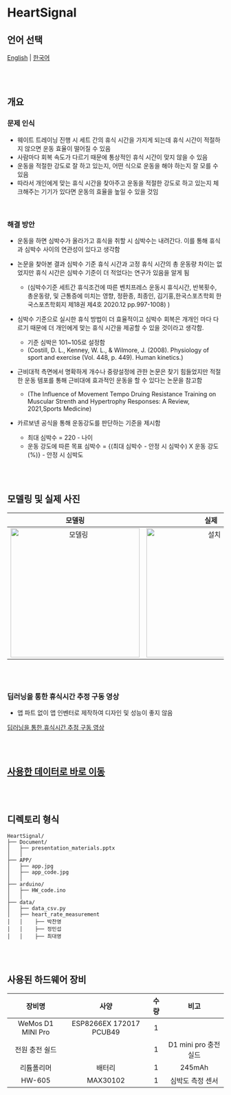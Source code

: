 # HeartSignal

## 언어 선택

[English](README.md) | [한국어](README_KR.md)

<br><br>

## 개요

### 문제 인식
- 웨이트 트레이닝 진행 시 세트 간의 휴식 시간을 가지게 되는데 휴식 시간이 적절하지 않으면 운동 효율이 떨어질 수 있음
- 사람마다 회복 속도가 다르기 때문에 통상적인 휴식 시간이 맞지 않을 수 있음
- 운동을 적절한 강도로 잘 하고 있는지, 어떤 식으로 운동을 해야 하는지 잘 모를 수 있음
- 따라서 개인에게 맞는 휴식 시간을 찾아주고 운동을 적절한 강도로 하고 있는지 체크해주는 기기가 있다면 운동의 효율을 높일 수 있을 것임

<br>

### 해결 방안
- 운동을 하면 심박수가 올라가고 휴식을 취할 시 심박수는 내려간다. 이를 통해 휴식과 심박수 사이의 연관성이 있다고 생각함
- 논문을 찾아본 결과 심박수 기준 휴식 시간과 고정 휴식 시간의 총 운동량 차이는 없었지만 휴식 시간은 심박수 기준이 더 적었다는 연구가 있음을 알게 됨
  - (심박수기준 세트간 휴식조건에 따른 벤치프레스 운동시 휴식시간, 반복횟수, 총운동량, 및 근통증에 미치는 영향, 정환종, 최종인, 김기홍,한국스포츠학회  한국스포츠학회지  제18권 제4호  2020.12 pp.997-1008) )

- 심박수 기준으로 실시한 휴식 방법이 더 효율적이고 심박수 회복은 개개인 마다 다르기 때문에 더 개인에게 맞는 휴식 시간을 제공할 수 있을 것이라고 생각함.
  - 기준 심박은 101~105로 설정함
  - (Costill, D. L., Kenney, W. L., & Wilmore, J. (2008). Physiology of sport and exercise (Vol. 448, p. 449). Human kinetics.)

- 근비대적 측면에서 명확하게 개수나 중량설정에 관한 논문은 찾기 힘들었지만 적절한 운동 템포를 통해 근비대에 효과적인 운동을 할 수 있다는 논문을 참고함
  - (The Influence of Movement Tempo Druing Resistance Training on Muscular Strenth and Hypertrophy Responses: A Review, 2021,Sports Medicine)

- 카르보넨 공식을 통해 운동강도를 판단하는 기준을 제시함
  - 최대 심박수 = 220 - 나이
  - 운동 강도에 따른 목표 심박수 = {(최대 심박수 - 안정 시 심박수) X 운동 강도(%)} - 안정 시 심박도


<br><br>


## 모델링 및 실제 사진
<div align="center">
  
  | 모델링 | 실제 |
  |:---:|:---:|
  | <img src="https://github.com/user-attachments/assets/f33ba7d8-d844-4683-86ca-b2c6476bfc70" width="300px" height="300px" alt="모델링"> | <img src="https://github.com/user-attachments/assets/76339354-688e-4d6e-ae65-061b71928745" width="300px" height="300px" alt="설치"> |
</div>

<br><br>

### 딥러닝을 통한 휴식시간 추정 구동 영상

- 앱 파트 없이 앱 인벤터로 제작하여 디자인 및 성능이 좋지 않음

[딥러닝을 통한 휴식시간 추정 구동 영상](https://youtube.com/shorts/TX3P9vqnglA)

<br><br>

## [사용한 데이터로 바로 이동](https://github.com/PCY00/HEART_SIGNAL-/tree/main/HeartSignal/data/heart_rate_measurement)

<br><br>

## 디렉토리 형식

```
HeartSignal/
├── Document/
│   ├── presentation_materials.pptx
│   │
├── APP/
│   ├── app.jpg
│   ├── app_code.jpg
│   │
├── arduino/
│   ├── HW_code.ino
│   │
├── data/
│   ├── data_csv.py
│   ├── heart_rate_measurement
│   │    ├── 박찬영
│   │    ├── 정민섭
│   │    ├── 최대영

```

<br><br>

## 사용된 하드웨어 장비

| 장비명                | 사양                                                                                                                                                                                                                                                                                                                                                                     | 수량 | 비고                         |
|:------------------:|:----------------------------------------------------------------------------------------------------------------------------------------------------------------------------------------------------------------------------------------------------------------------------------------------------------------------------------------------------------------------:|:---:|:--------------------------:|
| WeMos D1 MINI Pro  | ESP8266EX 172017 PCUB49                                                                                                                                                                                                                                                                                                                                    | 1  |                            |
| 전원 충전 쉴드  |                                                                                                                                                                                                                                                                                                                                                              | 1  | D1 mini pro 충전 실드      |
| 리튬폴리머       |                배터리                                                                                                                                                                                                                                                                                                                                              | 1  |          245mAh                  |
| HW-605            | MAX30102                                                                                                                                                                                                                                                                                                                                          | 1  | 심박도 측정 센서                   |

<br><br>



